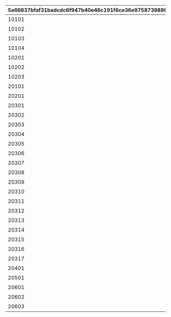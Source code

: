 |5a66837bfaf31badcdc6f947b40e46c191f6ce36e9758739886d43bfd2612424|31e506c92f593f574c2837db66c63482f4b62a7cd717327d1bc1d9faee69c324|740c33c5c4f2d5e76c2720357e1dc43e1dfe6f9a584dbbe001622b86ec9af4e1|adc8bffa41c15ef554382f83b28f91682e80e07555b0293f1037c0b87bf7ac43|b8e2fd9c0dcad7e67340933e4f2327c3dc3aa5a4cf6d6e4e624476e30316c2de|7beb7e3cdce5cde33dd66516852b446ca070c0db43905f77d7f4a4b810140e9b|4d57c8d50d5e5015cf34ce760eaf6fc9e1c5f85eab166b3cce5b6a1e8511f299|
| --- | --- | --- | --- | --- | --- | --- |
|10101|2020-08-04 12:00:00|0|1|101|2023/12/31 23:59:59|アニメ プリンセスコネクト！Re:Dive 1 封入特典|
|10102|2020-09-03 19:00:00|0|1|101|2023/12/31 23:59:59|アニメ プリンセスコネクト！Re:Dive 2 封入特典|
|10103|2020-10-01 17:00:00|0|1|101|2023/12/31 23:59:59|アニメ プリンセスコネクト！Re:Dive 3 封入特典|
|10104|2020-11-05 12:00:00|0|1|101|2023/12/31 23:59:59|アニメ プリンセスコネクト！Re:Dive 4 封入特典|
|10201|2022-03-21 00:00:00|0|1|102|2026/12/31 23:59:59|アニメ プリコネ！Re:Dive Season2 1巻 購入特典|
|10202|2022-04-18 00:00:00|0|1|102|2026/12/31 23:59:59|アニメ プリコネ！Re:Dive Season2 2巻 購入特典|
|10203|2022-05-16 00:00:00|0|1|102|2026/12/31 23:59:59|アニメ プリコネ！Re:Dive Season2 3巻 購入特典|
|20101|2021-05-19 00:00:00|0|1|201|2022/05/19 23:59:59|週刊ファミ通6月3日号（5月20日発売） 封入特典|
|20201|2021-07-30 00:00:00|0|1|202|2030/07/30 23:59:59|公式アートワークス Vol.3 発売記念アイテム|
|20301|2023-01-15 15:00:00|1|3|203|2024/01/31 23:59:59|プリコネフェス2023　リアルガチャ|
|20302|2023-01-15 15:00:00|1|3|203|2024/01/31 23:59:59|プリコネフェス2023　リアルガチャ|
|20303|2023-01-15 15:00:00|1|3|203|2024/01/31 23:59:59|プリコネフェス2023　リアルガチャ|
|20304|2023-01-15 15:00:00|1|3|203|2024/01/31 23:59:59|プリコネフェス2023　リアルガチャ|
|20305|2023-01-15 15:00:00|1|3|203|2024/01/31 23:59:59|プリコネフェス2023　リアルガチャ|
|20306|2023-01-15 15:00:00|1|3|203|2024/01/31 23:59:59|プリコネフェス2023　リアルガチャ|
|20307|2023-01-15 15:00:00|1|3|203|2024/01/31 23:59:59|プリコネフェス2023　リアルガチャ|
|20308|2023-01-15 15:00:00|1|3|203|2024/01/31 23:59:59|プリコネフェス2023　リアルガチャ|
|20309|2023-01-15 15:00:00|1|3|203|2024/01/31 23:59:59|プリコネフェス2023　リアルガチャ|
|20310|2023-01-15 15:00:00|1|3|203|2024/01/31 23:59:59|プリコネフェス2023　リアルガチャ|
|20311|2023-01-15 15:00:00|1|3|203|2024/01/31 23:59:59|プリコネフェス2023　リアルガチャ|
|20312|2023-01-15 15:00:00|1|3|203|2024/01/31 23:59:59|プリコネフェス2023　リアルガチャ|
|20313|2023-01-15 15:00:00|1|3|203|2024/01/31 23:59:59|プリコネフェス2023　リアルガチャ|
|20314|2023-01-15 15:00:00|1|3|203|2024/01/31 23:59:59|プリコネフェス2023　リアルガチャ|
|20315|2023-01-15 15:00:00|1|3|203|2024/01/31 23:59:59|プリコネフェス2023　リアルガチャ|
|20316|2023-01-15 15:00:00|1|3|203|2024/01/31 23:59:59|プリコネフェス2023　リアルガチャ|
|20317|2023-01-15 15:00:00|1|3|203|2024/01/31 23:59:59|プリコネフェス2023　リアルガチャ|
|20401|2024-02-14 00:00:00|0|1|204|2025/02/13 23:59:59|キャラクターソングアルバムVol.5 購入特典|
|20501|2024-02-14 00:00:00|0|1|205|2025/02/13 23:59:59|サウンドトラックVol.6 購入特典|
|20601|2024-11-29 12:00:00|0|0|206|2030/12/31 23:59:59|佐賀市ふるさと納税返礼品|
|20602|2024-11-29 12:00:00|0|0|206|2030/12/31 23:59:59|佐賀市ふるさと納税返礼品|
|20603|2024-11-29 12:00:00|0|0|206|2030/12/31 23:59:59|佐賀市ふるさと納税返礼品|
